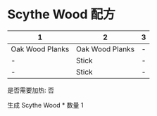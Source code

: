 # Scythe Wood 配方

|1|2|3|
|----|-----|-----|
|Oak Wood Planks|Oak Wood Planks|-|
|-|Stick|-|
|-|Stick|-|

是否需要加热: 否

生成 Scythe Wood \* 数量 1

